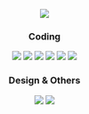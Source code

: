 <p align="center">
  <img src="https://postfiles.pstatic.net/MjAyMTA1MTFfMjMy/MDAxNjIwNjY4OTk0MjM2.c5E7Km1r-qfPADYRZUa0waOGU9Ehui6LEHuufLQSVTkg.aGfrzqesuf2wc7ErUWYtZEN4ditDVK7nYPyk2ojB2JYg.PNG.gangsu1813/MainIMG.png?type=w966">
</p>

<h3 align="center">Coding</h3>

<p align="center">
  <img src="https://img.shields.io/badge/AutoHotkey-334455?style=flat-square&logo=AutoHotkey&logoColor=white"/></a>
  <img src="https://img.shields.io/badge/HTML5-E34F26?style=flat-square&logo=HTML5&logoColor=white"/></a>
  <img src="https://img.shields.io/badge/JavaScript-F7DF1E?style=flat-square&logo=JavaScript&logoColor=white"/></a>
  <img src="https://img.shields.io/badge/PHP-777BB4?style=flat-square&logo=PHP&logoColor=white"/></a>
  <img src="https://img.shields.io/badge/CSS3-1572B6?style=flat-square&logo=CSS3&logoColor=white"/></a>
  <img src="https://img.shields.io/badge/Java-007396?style=flat-square&logo=Java&logoColor=white"/></a>
</p>

<h3 align="center">Design & Others</h3>

<p align="center">
  <img src="https://img.shields.io/badge/Adobe%20Photoshop-31A8FF?style=flat-square&logo=Adobe%20Photoshop&logoColor=white"/></a>
  <img src="https://img.shields.io/badge/Adobe%20Premiere%20Pro-9999FF?style=flat-square&logo=Adobe%20Premiere%20Pro&logoColor=white"/></a>
</p>
